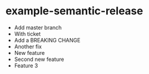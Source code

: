 # example-semantic-release

- Add master branch
- With ticket
- Add a BREAKING CHANGE
- Another fix
- New feature
- Second new feature
- Feature 3
